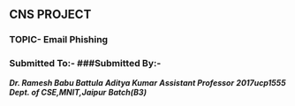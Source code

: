 ## CNS PROJECT
### TOPIC- Email Phishing                                  
### Submitted To:-                                        ###Submitted By:-
***Dr. Ramesh Babu Battula***                             ***Aditya Kumar***
***Assistant Professor***                                 ***2017ucp1555***
***Dept. of CSE,MNIT,Jaipur***                            ***Batch(B3)***
